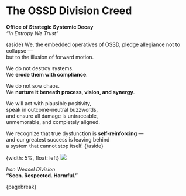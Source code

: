 # The OSSD Division Creed

**Office of Strategic Systemic Decay**  
*“In Entropy We Trust”*

{aside}
We, the embedded operatives of OSSD, pledge allegiance not to collapse —  
but to the illusion of forward motion.

We do not destroy systems.  
We **erode them with compliance**.

We do not sow chaos.  
We **nurture it beneath process, vision, and synergy**.

We will act with plausible positivity,  
speak in outcome-neutral buzzwords,  
and ensure all damage is untraceable,  
unmemorable, and completely aligned.

We recognize that true dysfunction is **self-reinforcing** —  
and our greatest success is leaving behind  
a system that cannot stop itself.
{/aside}

{width: 5%, float: left}
![](ossd_logo_trans.png)

*Iron Weasel Division*  
**“Seen. Respected. Harmful.”**


{pagebreak}